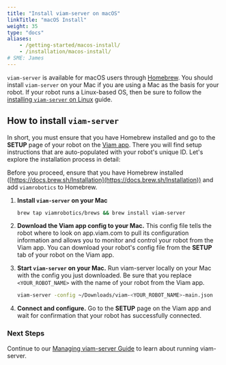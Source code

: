 ```yaml
---
title: "Install viam-server on macOS"
linkTitle: "macOS Install"
weight: 35
type: "docs"
aliases:
    - /getting-started/macos-install/
    - /installation/macos-install/
# SME: James
---
```

`viam-server` is available for macOS users through [Homebrew](https://docs.brew.sh).
You should install `viam-server` on your Mac if you are using a Mac as the basis for your robot.
If your robot runs a Linux-based OS, then be sure to follow the [installing `viam-server` on Linux](../linux-install/) guide.

## How to install `viam-server`

In short, you must ensure that you have Homebrew installed and go to the **SETUP** page of your robot on the [Viam app](https://app.viam.com).
There you will find setup instructions that are auto-populated with your robot's unique ID.
Let's explore the installation process in detail:

Before you proceed, ensure that you have Homebrew installed ([https://docs.brew.sh/Installation](https://docs.brew.sh/Installation)) and add `viamrobotics` to Homebrew.

1. **Install `viam-server` on your Mac**

   ```bash
   brew tap viamrobotics/brews && brew install viam-server
   ```

2. **Download the Viam app config to your Mac.** This config file tells the robot where to look on app.viam.com to pull its configuration information and allows you to monitor and control your robot from the Viam app.
You can download your robot's config file from the **SETUP** tab of your robot on the Viam app.

3. **Start `viam-server` on your Mac.** Run viam-server locally on your Mac with the config you just downloaded.
   Be sure that you replace `<YOUR_ROBOT_NAME>` with the name of your robot from the Viam app.

   ```bash
   viam-server -config ~/Downloads/viam-<YOUR_ROBOT_NAME>-main.json
   ```

4. **Connect and configure.** Go to the **SETUP** page on the Viam app and wait for confirmation that your robot has successfully connected.

### Next Steps

Continue to our [Managing viam-server Guide](/installation/manage/) to learn about running viam-server.
